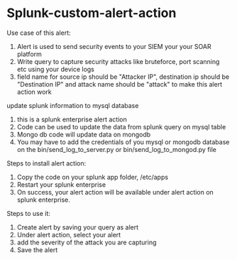 # Splunk-custom-alert-action

Use case of this alert:
1. Alert is used to send security events to your SIEM your your SOAR platform
2. Write query to capture security attacks like bruteforce, port scanning etc using your device logs
3. field name for source ip should be "Attacker IP", destination ip should be "Destination IP" and attack name should be "attack" to make this alert action work

update splunk information to mysql database
1. this is a splunk enterprise alert action
2. Code can be used to update the data from splunk query on mysql table
3. Mongo db code will update data on mongodb
4. You may have to add the credentials of you mysql or mongodb database on the bin/send_log_to_server.py or bin/send_log_to_mongod.py file

Steps to install alert action:
1. Copy the code on your splunk app folder, <splunk-home>/etc/apps
2. Restart your splunk enterprise
3. On success, your alert action will be available under alert action on splunk enterprise.

Steps to use it:
1. Create alert by saving your query as alert
2. Under alert action, select your alert
3. add the severity of the attack you are capturing
3. Save the alert
